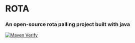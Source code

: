 # ROTA

### An open-source rota palling project built with java

[![Maven Verify](https://github.com/whackdackery/rota/actions/workflows/maven-verify.yml/badge.svg)](https://github.com/whackdackery/rota/actions/workflows/maven-verify.yml)